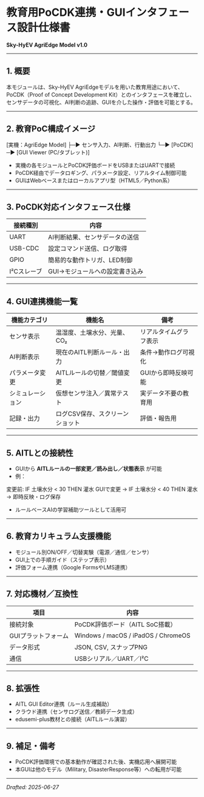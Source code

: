 # 教育用PoCDK連携・GUIインタフェース設計仕様書  
**Sky-HyEV AgriEdge Model v1.0**

---

## 1. 概要

本モジュールは、Sky-HyEV AgriEdgeモデルを用いた教育用途において、PoCDK（Proof of Concept Development Kit）とのインタフェースを確立し、センサデータの可視化、AI判断の追跡、GUIを介した操作・評価を可能とする。

---

## 2. 教育PoC構成イメージ

[実機：AgriEdge Model]
├─▶ センサ入力、AI判断、行動出力
└─▶ [PoCDK] ─▶ [GUI Viewer (PC/タブレット)]

- 実機の各モジュールとPoCDK評価ボードをUSBまたはUARTで接続
- PoCDK経由でデータロギング、パラメータ設定、リアルタイム制御可能
- GUIはWebベースまたはローカルアプリ型（HTML5／Python系）

---

## 3. PoCDK対応インタフェース仕様

| 接続種別   | 内容                              |
|------------|-----------------------------------|
| UART       | AI判断結果、センサデータの送信    |
| USB-CDC    | 設定コマンド送信、ログ取得        |
| GPIO       | 簡易的な動作トリガ、LED制御       |
| I²Cスレーブ| GUI→モジュールへの設定書き込み    |

---

## 4. GUI連携機能一覧

| 機能カテゴリ | 機能名                       | 備考                       |
|--------------|------------------------------|----------------------------|
| センサ表示    | 温湿度、土壌水分、光量、CO₂   | リアルタイムグラフ表示     |
| AI判断表示   | 現在のAITL判断ルール・出力    | 条件→動作ログ可視化       |
| パラメータ変更 | AITLルールの切替／閾値変更    | GUIから即時反映可能       |
| シミュレーション| 仮想センサ注入／異常テスト    | 実データ不要の教育用      |
| 記録・出力   | ログCSV保存、スクリーンショット| 評価・報告用               |

---

## 5. AITLとの接続性

- GUIから **AITLルールの一部変更／読み出し／状態表示** が可能
- 例：

変更前: IF 土壌水分 < 30 THEN 灌水
GUIで変更 → IF 土壌水分 < 40 THEN 灌水
→ 即時反映・ログ保存

- ルールベースAIの学習補助ツールとして活用可

---

## 6. 教育カリキュラム支援機能

- モジュール別ON/OFF／切替実験（電源／通信／センサ）
- GUI上での手順ガイド（ステップ表示）
- 評価フォーム連携（Google FormsやLMS連携）

---

## 7. 対応機材／互換性

| 項目             | 内容                                |
|------------------|-------------------------------------|
| 接続対象         | PoCDK評価ボード（AITL SoC搭載）     |
| GUIプラットフォーム | Windows / macOS / iPadOS / ChromeOS |
| データ形式       | JSON, CSV, スナップPNG              |
| 通信              | USBシリアル／UART／I²C              |

---

## 8. 拡張性

- AITL GUI Editor連携（ルール生成補助）
- クラウド連携（センサログ送信／教師データ生成）
- edusemi-plus教材との接続（AITLルール演習）

---

## 9. 補足・備考

- PoCDK評価環境での基本動作が確認された後、実機応用へ展開可能
- 本GUIは他のモデル（Military, DisasterResponse等）への転用が可能

---

*Drafted: 2025-06-27*
